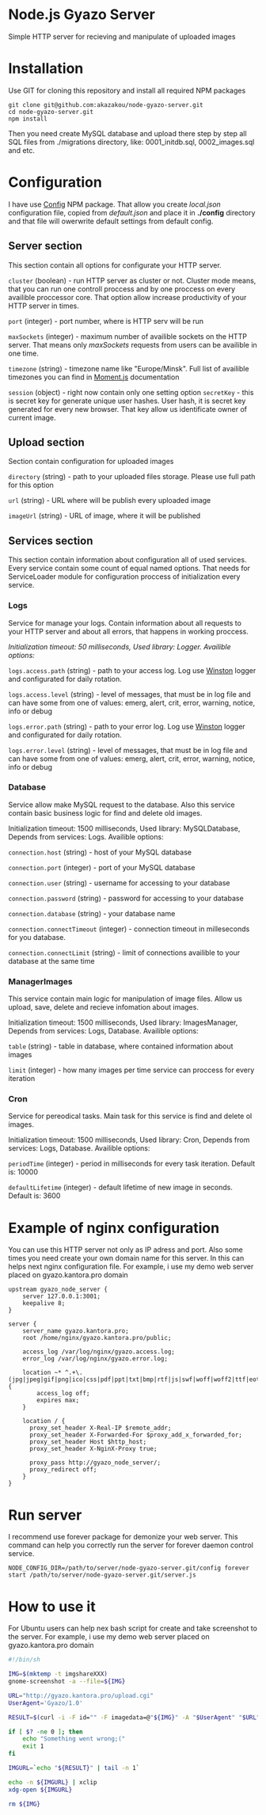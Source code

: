 # Node.js Gyazo Server
Simple HTTP server for recieving and manipulate of uploaded images

# Installation
Use GIT for cloning this repository and install all required NPM packages
```
git clone git@github.com:akazakou/node-gyazo-server.git
cd node-gyazo-server.git
npm install
```
Then you need create MySQL database and upload there step by step all SQL files from ./migrations directory, like: 0001_initdb.sql, 0002_images.sql and etc.

# Configuration
I have use [Config](https://www.npmjs.com/package/config) NPM package. That allow you create *local.json* configuration file, copied from *default.json* and place it in **./config** directory and that file will owerwrite default settings from default config.

## Server section
This section contain all options for configurate your HTTP server. 

`cluster` (boolean) - run HTTP server as cluster or not. Cluster mode means, that you can run one controll proccess and by one proccess on every availible proccessor core. That option allow increase productivity of your HTTP server in times.

`port` (integer) - port number, where is HTTP serv will be run

`maxSockets` (integer) - maximum number of availible sockets on the HTTP server. That means only *maxSockets* requests from users can be availible in one time.

`timezone` (string) - timezone name like "Europe/Minsk". Full list of availible timezones you can find in [Moment.js](http://momentjs.com/timezone/docs/#/data-loading/getting-zone-names/) documentation

`session` (object) - right now contain only one setting option `secretKey` - this is secret key for generate unique user hashes. User hash, it is secret key generated for every new browser. That key allow us identificate owner of current image.

## Upload section
Section contain configuration for uploaded images

`directory` (string) - path to your uploaded files storage. Please use full path for this option

`url` (string) - URL where will be publish every uploaded image  

`imageUrl` (string) - URL of image, where it will be published

## Services section
This section contain information about configuration all of used services. Every service contain some count of equal named options. That needs for ServiceLoader module for configuration proccess of initialization every service.

### Logs
Service for manage your logs. Contain information about all requests to your HTTP server and about all errors, that happens in working proccess.

*Initialization timeout: 50 milliseconds, Used library: Logger. Availible options:*

`logs.access.path` (string) - path to your access log. Log use [Winston](https://www.npmjs.com/package/winston) logger and configurated for daily rotation.

`logs.access.level` (string) - level of messages, that must be in log file and can have some from one of values: emerg, alert, crit, error, warning, notice, info or debug

`logs.error.path` (string) - path to your error log. Log use [Winston](https://www.npmjs.com/package/winston) logger and configurated for daily rotation.

`logs.error.level` (string) - level of messages, that must be in log file and can have some from one of values: emerg, alert, crit, error, warning, notice, info or debug

### Database
Service allow make MySQL request to the database. Also this service contain basic business logic for find and delete old images.

Initialization timeout: 1500 milliseconds, Used library: MySQLDatabase, Depends from services: Logs. Availible options:

`connection.host` (string) - host of your MySQL database

`connection.port` (integer) - port of your MySQL database

`connection.user` (string) - username for accessing to your database

`connection.password` (string) - password for accessing to your database

`connection.database` (string) - your database name

`connection.connectTimeout` (integer) - connection timeout in milleseconds for you database.

`connection.connectLimit` (string) - limit of connections availible to your database at the same time

### ManagerImages
This service contain main logic for manipulation of image files. Allow us upload, save, delete and recieve infomation about images. 

Initialization timeout: 1500 milliseconds, Used library: ImagesManager, Depends from services: Logs, Database. Availible options:

`table` (string) - table in database, where contained information about images

`limit` (integer) - how many images per time service can proccess for every iteration

### Cron
Service for pereodical tasks. Main task for this service is find and delete ol images. 

Initialization timeout: 1500 milliseconds, Used library: Cron, Depends from services: Logs, Database. Availible options:

`periodTime` (integer) - period in milliseconds for every task iteration. Default is: 10000

`defaultLifetime` (integer) - default lifetime of new image in seconds. Default is: 3600

# Example of nginx configuration

You can use this HTTP server not only as IP adress and port. Also some times you need create your own domain name for this server. In this can helps next nginx configuration file. For example, i use my demo web server placed on gyazo.kantora.pro domain

```nginx
upstream gyazo_node_server {
    server 127.0.0.1:3001;
    keepalive 8;
}

server {
    server_name gyazo.kantora.pro;
    root /home/nginx/gyazo.kantora.pro/public;

    access_log /var/log/nginx/gyazo.access.log;
    error_log /var/log/nginx/gyazo.error.log;

    location ~* ^.+\.(jpg|jpeg|gif|png|ico|css|pdf|ppt|txt|bmp|rtf|js|swf|woff|woff2|ttf|eot|svg|html|ico)$ {
        access_log off;
        expires max;
    }

    location / {
      proxy_set_header X-Real-IP $remote_addr;
      proxy_set_header X-Forwarded-For $proxy_add_x_forwarded_for;
      proxy_set_header Host $http_host;
      proxy_set_header X-NginX-Proxy true;

      proxy_pass http://gyazo_node_server/;
      proxy_redirect off;
    }
}
```

# Run server
I recommend use forever package for demonize your web server. This command can help you correctly run the server for forever daemon control service.
```
NODE_CONFIG_DIR=/path/to/server/node-gyazo-server.git/config forever start /path/to/server/node-gyazo-server.git/server.js
```

# How to use it
For Ubuntu users can help nex bash script for create and take screenshot to the server. For example, i use my demo web server placed on gyazo.kantora.pro domain

```bash
#!/bin/sh

IMG=$(mktemp -t imgshareXXX)
gnome-screenshot -a --file=${IMG}

URL="http://gyazo.kantora.pro/upload.cgi"
UserAgent='Gyazo/1.0'

RESULT=$(curl -i -F id="" -F imagedata=@"${IMG}" -A "$UserAgent" "$URL")

if [ $? -ne 0 ]; then
    echo "Something went wrong;("
    exit 1
fi

IMGURL=`echo "${RESULT}" | tail -n 1`

echo -n ${IMGURL} | xclip
xdg-open ${IMGURL}

rm ${IMG}
```